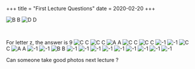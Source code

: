 +++
title = "First Lecture Questions"
date = 2020-02-20
+++
<div style="white-space: normal;" class="markdown-body"><p><img src="https://i.imgur.com/WJtInVS.jpg" alt="B"> B
<img src="https://i.imgur.com/EWiT8ey.jpg" alt="D"> D</p>
</div><p><br></p><div style="white-space: normal;" class="markdown-body"><p>For letter z, the answer is 9
<img src="https://i.imgur.com/1u42IOi.jpg" alt="C"> C
<img src="https://i.imgur.com/pWCeLDP.jpg" alt="C"> C
<img src="https://i.imgur.com/kVNCD1S.jpg" alt="A"> A
<img src="https://i.imgur.com/AQ43NY7.jpg" alt="C"> C
<img src="https://i.imgur.com/z7LlPZ0.jpg" alt="C"> C
<img src="https://i.imgur.com/NnTDMIl.jpg" alt="-1">
<img src="https://i.imgur.com/DW65gvd.jpg" alt="-1">
<img src="https://i.imgur.com/9qYBjMZ.jpg" alt="C"> C
<img src="https://i.imgur.com/twRjgbR.jpg" alt="A"> A
<img src="https://i.imgur.com/Eefl2Y5.jpg" alt="-1">
<img src="https://i.imgur.com/MGd7rna.jpg" alt="-1">
<img src="https://i.imgur.com/BKjZYl1.jpg" alt="B"> B
<img src="https://i.imgur.com/HYMsaQD.jpg" alt="-1">
<img src="https://i.imgur.com/EHoaDnw.jpg" alt="-1">
<img src="https://i.imgur.com/5rZcRl3.jpg" alt="-1">
<img src="https://i.imgur.com/NnTDMIl.jpg" alt="-1">
<img src="https://i.imgur.com/exUtBoL.jpg" alt="-1">
<img src="https://i.imgur.com/A1fGgV4.jpg" alt="-1">
<img src="https://i.imgur.com/3ybCxZE.jpg" alt="-1">
<img src="https://i.imgur.com/WN3wOHc.jpg" alt="-1">
<img src="https://i.imgur.com/Ll8gA1H.jpg" alt="-1"></p>
<p>Can someone take good photos next lecture ?</p>
</div>
